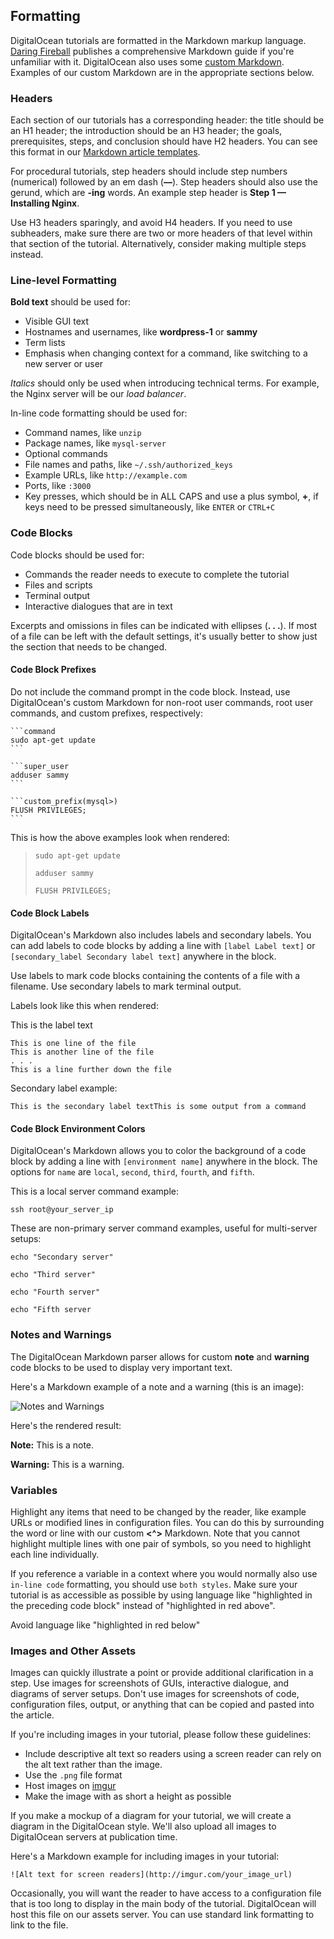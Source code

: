 ## Formatting

DigitalOcean tutorials are formatted in the Markdown markup language. [Daring Fireball](http://daringfireball.net/projects/markdown/syntax) publishes a comprehensive Markdown guide if you're unfamiliar with it. DigitalOcean also uses some [custom Markdown](https://www.digitalocean.com/community/markdown). Examples of our custom Markdown are in the appropriate sections below.

### Headers

Each section of our tutorials has a corresponding header: the title should be an H1 header; the introduction should be an H3 header; the goals, prerequisites, steps, and conclusion should have H2 headers. You can see this format in our [Markdown article templates](https://github.com/do-community/do-article-templates).

For procedural tutorials, step headers should include step numbers (numerical) followed by an em dash (**—**). Step headers should also use the gerund, which are **-ing** words. An example step header is **Step 1 — Installing Nginx**.

Use H3 headers sparingly, and avoid H4 headers. If you need to use subheaders, make sure there are two or more headers of that level within that section of the tutorial. Alternatively, consider making multiple steps instead.

### Line-level Formatting

**Bold text** should be used for:

- Visible GUI text
- Hostnames and usernames, like **wordpress-1** or **sammy**
- Term lists
- Emphasis when changing context for a command, like switching to a new server or user

*Italics* should only be used when introducing technical terms. For example, the Nginx server will be our *load balancer*.

In-line code formatting should be used for:

- Command names, like `unzip`
- Package names, like `mysql-server`
- Optional commands
- File names and paths, like `~/.ssh/authorized_keys`
- Example URLs, like `http://example.com`
- Ports, like `:3000`
- Key presses, which should be in ALL CAPS and use a plus symbol, **+**, if keys need to be pressed simultaneously, like `ENTER` or `CTRL+C`

### Code Blocks

Code blocks should be used for:

- Commands the reader needs to execute to complete the tutorial
- Files and scripts
- Terminal output
- Interactive dialogues that are in text

Excerpts and omissions in files can be indicated with ellipses (**. . .**). If most of a file can be left with the default settings, it's usually better to show just the section that needs to be changed.

#### Code Block Prefixes

Do not include the command prompt in the code block. Instead, use DigitalOcean's custom Markdown for non-root user commands, root user commands, and custom prefixes, respectively:

```
​```command
sudo apt-get update
​```

​```super_user
adduser sammy
​```

​```custom_prefix(mysql>)
FLUSH PRIVILEGES;
​```

```

This is how the above examples look when rendered:

> ```
> sudo apt-get update
>
> ```
>
> ```
> adduser sammy
>
> ```
>
> ```
> FLUSH PRIVILEGES;
>
> ```

#### Code Block Labels

DigitalOcean's Markdown also includes labels and secondary labels. You can add labels to code blocks by adding a line with `[label Label text]` or `[secondary_label Secondary label text]` anywhere in the block.

Use labels to mark code blocks containing the contents of a file with a filename. Use secondary labels to mark terminal output.

Labels look like this when rendered:

This is the label text

```
This is one line of the file
This is another line of the file
. . .
This is a line further down the file

```

Secondary label example:

```
This is the secondary label textThis is some output from a command

```

#### Code Block Environment Colors

DigitalOcean's Markdown allows you to color the background of a code block by adding a line with `[environment name]` anywhere in the block. The options for `name` are `local`, `second`, `third`, `fourth`, and `fifth`.

This is a local server command example:

```
ssh root@your_server_ip

```

These are non-primary server command examples, useful for multi-server setups:

```
echo "Secondary server"

```

```
echo "Third server"

```

```
echo "Fourth server"

```

```
echo "Fifth server

```

### Notes and Warnings

The DigitalOcean Markdown parser allows for custom **note** and **warning** code blocks to be used to display very important text.

Here's a Markdown example of a note and a warning (this is an image):

![Notes and Warnings](https://assets.digitalocean.com/articles/do_formatting/note_warning.png)

Here's the rendered result:

**Note:** This is a note.

**Warning:** This is a warning.

### Variables

Highlight any items that need to be changed by the reader, like example URLs or modified lines in configuration files. You can do this by surrounding the word or line with our custom **<^>** Markdown. Note that you cannot highlight multiple lines with one pair of symbols, so you need to highlight each line individually.

If you reference a variable in a context where you would normally also use `in-line code` formatting, you should use `both styles`. Make sure your tutorial is as accessible as possible by using language like "highlighted in the preceding code block" instead of "highlighted in red above".

Avoid language like "highlighted in red below"

### Images and Other Assets

Images can quickly illustrate a point or provide additional clarification in a step. Use images for screenshots of GUIs, interactive dialogue, and diagrams of server setups. Don't use images for screenshots of code, configuration files, output, or anything that can be copied and pasted into the article.

If you're including images in your tutorial, please follow these guidelines:

- Include descriptive alt text so readers using a screen reader can rely on the alt text rather than the image.
- Use the `.png` file format
- Host images on [imgur](http://imgur.com/)
- Make the image with as short a height as possible

If you make a mockup of a diagram for your tutorial, we will create a diagram in the DigitalOcean style. We'll also upload all images to DigitalOcean servers at publication time.

Here's a Markdown example for including images in your tutorial:

```
![Alt text for screen readers](http://imgur.com/your_image_url)
```

Occasionally, you will want the reader to have access to a configuration file that is too long to display in the main body of the tutorial. DigitalOcean will host this file on our assets server. You can use standard link formatting to link to the file.
